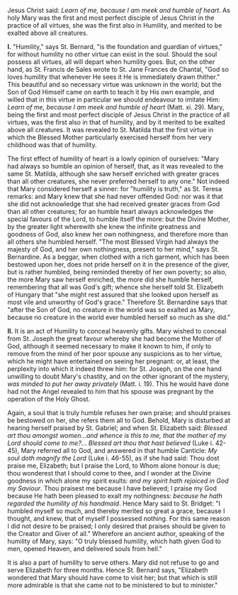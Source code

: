 
Jesus Christ said: *Learn of me, because I am meek and humble of heart*. As holy Mary was the first and most perfect disciple of Jesus Christ in the practice of all virtues, she was the first also in Humility, and merited to be exalted above all creatures.

**I\.** \"Humility,\" says St. Bernard, \"is the foundation and guardian of virtues,\" for without humility no other virtue can exist in the soul. Should the soul possess all virtues, all will depart when humility goes. But, on the other hand, as St. Francis de Sales wrote to St. Jane Frances de Chantal, \"God so loves humility that whenever He sees it He is immediately drawn thither.\" This beautiful and so necessary virtue was unknown in the world; but the Son of God Himself came on earth to teach it by His own example, and willed that in this virtue in particular we should endeavour to imitate Him: *Learn of me, because I am meek and humble of heart* (Matt. xi. 29). Mary, being the first and most perfect disciple of Jesus Christ in the practice of all virtues, was the first also in that of humility, and by it merited to be exalted above all creatures. It was revealed to St. Matilda that the first virtue in which the Blessed Mother particularly exercised herself from her very childhood was that of humility.

The first effect of humility of heart is a lowly opinion of ourselves: \"Mary had always so humble an opinion of herself, that, as it was revealed to the same St. Matilda, although she saw herself enriched with greater graces than all other creatures, she never preferred herself to any one.\" Not indeed that Mary considered herself a sinner: for \"humility is truth,\" as St. Teresa remarks: and Mary knew that she had never offended God: nor was it that she did not acknowledge that she had received greater graces from God than all other creatures; for an humble heart always acknowledges the special favours of the Lord, to humble itself the more: but the Divine Mother, by the greater light wherewith she knew the infinite greatness and goodness of God, also knew her own nothingness, and therefore more than all others she humbled herself. \"The most Blessed Virgin had always the majesty of God, and her own nothingness, present to her mind,\" says St. Bernardine. As a beggar, when clothed with a rich garment, which has been bestowed upon her, does not pride herself on it in the presence of the giver, but is rather humbled, being reminded thereby of her own poverty; so also, the more Mary saw herself enriched, the more did she humble herself, remembering that all was God\'s gift; whence she herself told St. Elizabeth of Hungary that \"she might rest assured that she looked upon herself as most vile and unworthy of God\'s grace.\" Therefore St. Bernardine says that \"after the Son of God, no creature in the world was so exalted as Mary, because no creature in the world ever humbled herself so much as she did.\"

**II\.** It is an act of Humility to conceal heavenly gifts. Mary wished to conceal from St. Joseph the great favour whereby she had become the Mother of God, although it seemed necessary to make it known to him, if only to remove from the mind of her poor spouse any suspicions as to her virtue, which he might have entertained on seeing her pregnant: or, at least, the perplexity into which it indeed threw him: for St. Joseph, on the one hand unwilling to doubt Mary\'s chastity, and on the other ignorant of the mystery, *was minded to put her away privately* (Matt. i. 19). This he would have done had not the Angel revealed to him that his spouse was pregnant by the operation of the Holy Ghost.

Again, a soul that is truly humble refuses her own praise; and should praises be bestowed on her, she refers them all to God. Behold, Mary is disturbed at hearing herself praised by St. Gabriel; and when St. Elizabeth said: *Blessed art thou amongst women\...and whence is this to me, that the mother of my Lord should come to me?... Blessed art thou that hast believed* (Luke i. 42-45), Mary referred all to God, and answered in that humble Canticle: *My soul doth magnify the Lord* (Luke i. 46-55), as if she had said: Thou dost praise me, Elizabeth; but I praise the Lord, to Whom alone honour is due; thou wonderest that I should come to thee, and I wonder at the Divine goodness in which alone my spirit exults: *and my spirit hath rejoiced in God my Saviour*. Thou praisest me because I have believed; I praise my God because He hath been pleased to exalt my nothingness: *because he hath regarded the humility of his handmaid*. Hence Mary said to St. Bridget: \"I humbled myself so much, and thereby merited so great a grace, because I thought, and knew, that of myself I possessed nothing. For this same reason I did not desire to be praised; I only desired that praises should be given to the Creator and Giver of all.\" Wherefore an ancient author, speaking of the humility of Mary, says: \"O truly blessed humility, which hath given God to men, opened Heaven, and delivered souls from hell.\"

It is also a part of humility to serve others. Mary did not refuse to go and serve Elizabeth for three months. Hence St. Bernard says, \"Elizabeth wondered that Mary should have come to visit her; but that which is still more admirable is that she came not to be ministered to but to minister.\"

